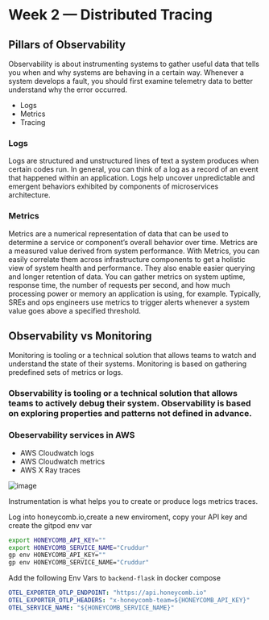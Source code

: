 # Week 2 — Distributed Tracing

## Pillars of Observability
Observability is about instrumenting systems to gather useful data that tells you when and why systems are behaving in a certain way. Whenever a system develops a fault, you should first examine telemetry data to better understand why the error occurred.

- Logs
- Metrics
- Tracing

### Logs
Logs are structured and unstructured lines of text a system produces when certain codes run. In general, you can think of a log as a record of an event that happened within an application. Logs help uncover unpredictable and emergent behaviors exhibited by components of microservices architecture.

### Metrics
Metrics are a numerical representation of data that can be used to determine a service or component’s overall behavior over time. Metrics are a measured value derived from system performance. With Metrics, you can easily correlate them across infrastructure components to get a holistic view of system health and performance. They also enable easier querying and longer retention of data. You can gather metrics on system uptime, response time, the number of requests per second, and how much processing power or memory an application is using, for example. Typically, SREs and ops engineers use metrics to trigger alerts whenever a system value goes above a specified threshold. 

## Observability vs Monitoring
Monitoring is tooling or a technical solution that allows teams to watch and understand the state of their systems. Monitoring is based on gathering predefined sets of metrics or logs.

### Observability is tooling or a technical solution that allows teams to actively debug their system. Observability is based on exploring properties and patterns not defined in advance.

### Obeservability services in AWS

- AWS Cloudwatch logs
- AWS Cloudwatch metrics
- AWS X Ray traces

![image](https://user-images.githubusercontent.com/70094537/224244991-26ce039c-c668-4946-af56-b368a600874a.png)


Instrumentation is what helps you to create or produce logs metrics traces.



Log into honeycomb.io,create a new enviroment, copy your API key and create the gitpod env var
```sh
export HONEYCOMB_API_KEY=""
export HONEYCOMB_SERVICE_NAME="Cruddur"
gp env HONEYCOMB_API_KEY=""
gp env HONEYCOMB_SERVICE_NAME="Cruddur"
```

Add the following Env Vars to `backend-flask` in docker compose

```yml
OTEL_EXPORTER_OTLP_ENDPOINT: "https://api.honeycomb.io"
OTEL_EXPORTER_OTLP_HEADERS: "x-honeycomb-team=${HONEYCOMB_API_KEY}"
OTEL_SERVICE_NAME: "${HONEYCOMB_SERVICE_NAME}"
```


